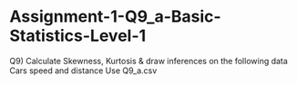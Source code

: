 # Assignment-1-Q9_a-Basic-Statistics-Level-1

Q9) Calculate Skewness, Kurtosis & draw inferences on the following data Cars speed and distance Use Q9_a.csv
